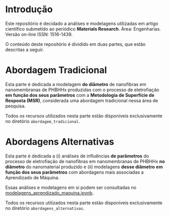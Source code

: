 # Introdução

Este repositório é decidado a análises e modelagens utilizadas em artigo científico submetido ao periódico **Materials Research**. Área: Engenharias. Versão on-line ISSN: 1516-1439.

O conteúdo deste repositório é dividido em duas partes, que estão descritas a seguir. 

# Abordagem Tradicional

Esta parte é dedicada a modelagem **do diâmetro** de nanofibras em nanomembranas de PHBHHx produzidas com o processo de eletrofiação **em função dos seus parâmetros** com a **Metodologia de Superfície de Resposta (MSR)**, considerada uma abordagem tradicional nessa área de pesquisa.

Todos os recursos utilizados nesta parte estão disponíveis exclusivamente no diretório `abordagem_tradicional`.

# Abordagens Alternativas

Esta parte é dedicada a (i) análises de influências **de parâmetros** do processo de eletrofiação de nanofibras em nanomembranas de PHBHHx **no diâmetro** do nanomaterial produzido e (ii) modelagens **desse diâmetro** **em função dos seus parâmetros** com abordagens mais associadas a Aprendizado de Máquina.

Essas análises e modelagens em si podem ser consultadas no [modelagens_aprendizado_maquina.ipynb](abordagens_alternativas/modelagens_aprendizado_maquina.ipynb).

Todos os recursos utilizados nesta parte estão disponíveis exclusivamente no diretório `abordagens_alternativas`.